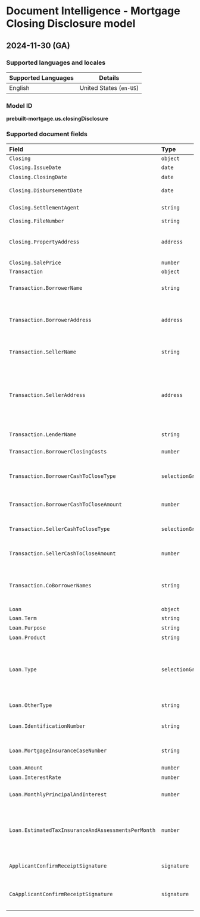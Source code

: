 # Document Intelligence - Mortgage Closing Disclosure model

## 2024-11-30 (GA)


### Supported languages and locales

| Supported Languages | Details |
|:--------------------|:-------:|
|English|United States (`en-US`)|

### Model ID

**prebuilt-mortgage.us.closingDisclosure**

### Supported document fields

| Field | Type | Description | Example |
|:------|:-----|:------------|:--------|
|`Closing`|`object`|||
|`Closing.IssueDate`|`date`|Issue date|4/15/2013|
|`Closing.ClosingDate`|`date`|Closing date|4/15/2013|
|`Closing.DisbursementDate`|`date`|Disbursement date|4/15/2013|
|`Closing.SettlementAgent`|`string`|Settlement agent|Epsilon Title Co.|
|`Closing.FileNumber`|`string`|File number|12-3456|
|`Closing.PropertyAddress`|`address`|Property address|123 Main St., Redmond WA 98052|
|`Closing.SalePrice`|`number`|Sale price|$180,000|
|`Transaction`|`object`|||
|`Transaction.BorrowerName`|`string`|Borrower's name|Michael Jones and Mary Stone|
|`Transaction.BorrowerAddress`|`address`|Borrower's address|123 Microsoft Way, Redmond WA 98052|
|`Transaction.SellerName`|`string`|Seller's name|Renner, Hamill and Harber|
|`Transaction.SellerAddress`|`address`|Seller's address|9180 Landen Curve Apt. 137<br>Gulfport, MO 39503, United States|
|`Transaction.LenderName`|`string`|Lender's name|Ficus Bank|
|`Transaction.BorrowerClosingCosts`|`number`|Borrower's closing costs|$9,712.10|
|`Transaction.BorrowerCashToCloseType`|`selectionGroup`|Borrower's cash to close type|:selected: From :unselected: To|
|`Transaction.BorrowerCashToCloseAmount`|`number`|Borrower's cash to close amount|$9,712.10|
|`Transaction.SellerCashToCloseType`|`selectionGroup`|Seller's cash to close type|:unselected: From :selected: To|
|`Transaction.SellerCashToCloseAmount`|`number`|Seller's cash to close amount|$64,414.96|
|`Transaction.CoBorrowerNames`|`string`|Full names of all co-borrowers as written on the form|Glory Grant|
|`Loan`|`object`|||
|`Loan.Term`|`string`|Loan term|30 years|
|`Loan.Purpose`|`string`|Loan purpose|Purchase|
|`Loan.Product`|`string`|Loan product|Fixed Rate|
|`Loan.Type`|`selectionGroup`|Loan type|:selected: Conventional :unselected: FHA :unselected: VA :unselected:|
|`Loan.OtherType`|`string`|Other loan type|RHS|
|`Loan.IdentificationNumber`|`string`|Loan identification number|123456789|
|`Loan.MortgageInsuranceCaseNumber`|`string`|Mortgage insurance case number|000654321|
|`Loan.Amount`|`number`|Loan amount|$162,000|
|`Loan.InterestRate`|`number`|Interest rate|3.875|
|`Loan.MonthlyPrincipalAndInterest`|`number`|Monthly principal and interest|$761.78|
|`Loan.EstimatedTaxInsuranceAndAssessmentsPerMonth`|`number`|Estimated taxes, insurance and assessments per month|$356.13|
|`ApplicantConfirmReceiptSignature`|`signature`|Applicant's confirmation signature.|Michael Jones and Mary Stone|
|`CoApplicantConfirmReceiptSignature`|`signature`|Co-Applicant's confirmation signature.|Mary Stone|
